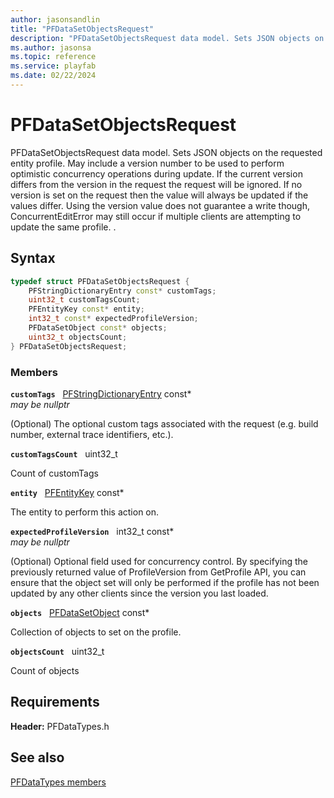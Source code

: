 ```yaml
---
author: jasonsandlin
title: "PFDataSetObjectsRequest"
description: "PFDataSetObjectsRequest data model. Sets JSON objects on the requested entity profile. May include a version number to be used to perform optimistic concurrency operations during update. If the current version differs from the version in the request the request will be ignored. If no version is set on the request then the value will always be updated if the values differ. Using the version value does not guarantee a write though, ConcurrentEditError may still occur if multiple clients are attempting to update the same profile. ."
ms.author: jasonsa
ms.topic: reference
ms.service: playfab
ms.date: 02/22/2024
---
```


# PFDataSetObjectsRequest  

PFDataSetObjectsRequest data model. Sets JSON objects on the requested entity profile. May include a version number to be used to perform optimistic concurrency operations during update. If the current version differs from the version in the request the request will be ignored. If no version is set on the request then the value will always be updated if the values differ. Using the version value does not guarantee a write though, ConcurrentEditError may still occur if multiple clients are attempting to update the same profile. .  

## Syntax  
  
```cpp
typedef struct PFDataSetObjectsRequest {  
    PFStringDictionaryEntry const* customTags;  
    uint32_t customTagsCount;  
    PFEntityKey const* entity;  
    int32_t const* expectedProfileVersion;  
    PFDataSetObject const* objects;  
    uint32_t objectsCount;  
} PFDataSetObjectsRequest;  
```
  
### Members  
  
**`customTags`** &nbsp; [PFStringDictionaryEntry](../../pftypes/structs/pfstringdictionaryentry.md) const*  
*may be nullptr*  
  
(Optional) The optional custom tags associated with the request (e.g. build number, external trace identifiers, etc.).
  
**`customTagsCount`** &nbsp; uint32_t  
  
Count of customTags
  
**`entity`** &nbsp; [PFEntityKey](../../pftypes/structs/pfentitykey-c.md) const*  
  
The entity to perform this action on.
  
**`expectedProfileVersion`** &nbsp; int32_t const*  
*may be nullptr*  
  
(Optional) Optional field used for concurrency control. By specifying the previously returned value of ProfileVersion from GetProfile API, you can ensure that the object set will only be performed if the profile has not been updated by any other clients since the version you last loaded.
  
**`objects`** &nbsp; [PFDataSetObject](pfdatasetobject.md) const*  
  
Collection of objects to set on the profile.
  
**`objectsCount`** &nbsp; uint32_t  
  
Count of objects
  
  
## Requirements  
  
**Header:** PFDataTypes.h
  
## See also  
[PFDataTypes members](../pfdatatypes_members.md)  

  
  
